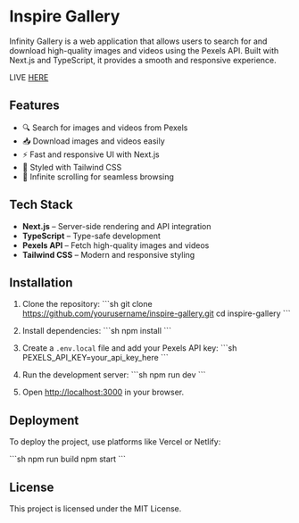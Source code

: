 # Inspire Gallery

Infinity Gallery is a web application that allows users to search for and download high-quality images and videos using the Pexels API. Built with Next.js and TypeScript, it provides a smooth and responsive experience.

LIVE [HERE](https://inspire-gallery.vercel.app/)

## Features

- 🔍 Search for images and videos from Pexels
- 📥 Download images and videos easily
- ⚡ Fast and responsive UI with Next.js
- 🎨 Styled with Tailwind CSS
- 🔄 Infinite scrolling for seamless browsing

## Tech Stack

- **Next.js** – Server-side rendering and API integration
- **TypeScript** – Type-safe development
- **Pexels API** – Fetch high-quality images and videos
- **Tailwind CSS** – Modern and responsive styling

## Installation

1. Clone the repository:
   \`\`\`sh
   git clone https://github.com/yourusername/inspire-gallery.git
   cd inspire-gallery
   \`\`\`

2. Install dependencies:
   \`\`\`sh
   npm install
   \`\`\`

3. Create a `.env.local` file and add your Pexels API key:
   \`\`\`sh
   PEXELS_API_KEY=your_api_key_here
   \`\`\`

4. Run the development server:
   \`\`\`sh
   npm run dev
   \`\`\`

5. Open [http://localhost:3000](http://localhost:3000) in your browser.

## Deployment

To deploy the project, use platforms like Vercel or Netlify:

\`\`\`sh
npm run build
npm start
\`\`\`

## License

This project is licensed under the MIT License.
